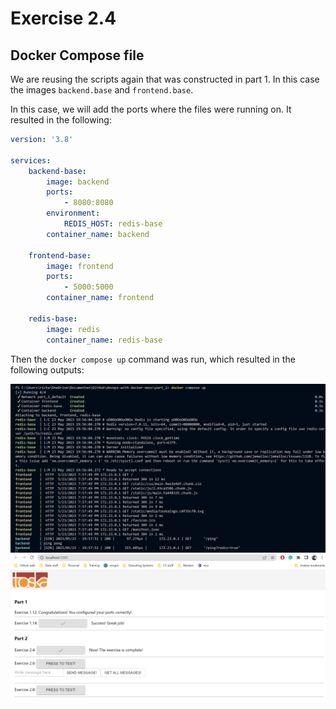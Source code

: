 # Exercise 2.4

## Docker Compose file

We are reusing the scripts again that was constructed in part 1. In this case the images ``backend.base`` and ``frontend.base``.  

In this case, we will add the ports where the files were running on. It resulted in the following:

```yml
version: '3.8'

services: 
    backend-base: 
        image: backend
        ports:
            - 8080:8080
        environment:
            REDIS_HOST: redis-base
        container_name: backend

    frontend-base: 
        image: frontend
        ports:
            - 5000:5000
        container_name: frontend

    redis-base:
        image: redis 
        container_name: redis-base 
```

Then the ``docker compose up`` command was run, which resulted in the following outputs:

![compose-up](image/Exercise_2_4_pt1.png)
![frontend](image/Exercise_2_4_pt2.png)